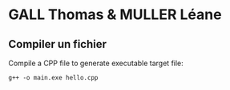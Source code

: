 # GALL Thomas & MULLER Léane

## Compiler un fichier

Compile a CPP file to generate executable target file: 

```
g++ -o main.exe hello.cpp
```
